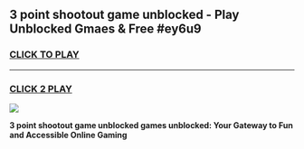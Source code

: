 
## 3 point shootout game unblocked - Play Unblocked Gmaes & Free #ey6u9
<h3>
<a href="https://premium.freeplayer.one?title=3_point_shootout_game_unblocked&ref=03M">CLICK TO PLAY</a></h3>
<hr>

<h3>
<a href="https://premium.freeplayer.one?title=3_point_shootout_game_unblocked&ref=03M">CLICK 2 PLAY</a>
  
</h3>

<a href="https://premium.freeplayer.one?title=3_point_shootout_game_unblocked&ref=03M"><img src="https://clearcache.store/games.png"></a>


**3 point shootout game unblocked games unblocked: Your Gateway to Fun and Accessible Online Gaming**
